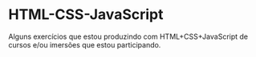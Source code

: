 # HTML-CSS-JavaScript
Alguns exercícios que estou produzindo com HTML+CSS+JavaScript de cursos e/ou imersões que estou participando.
